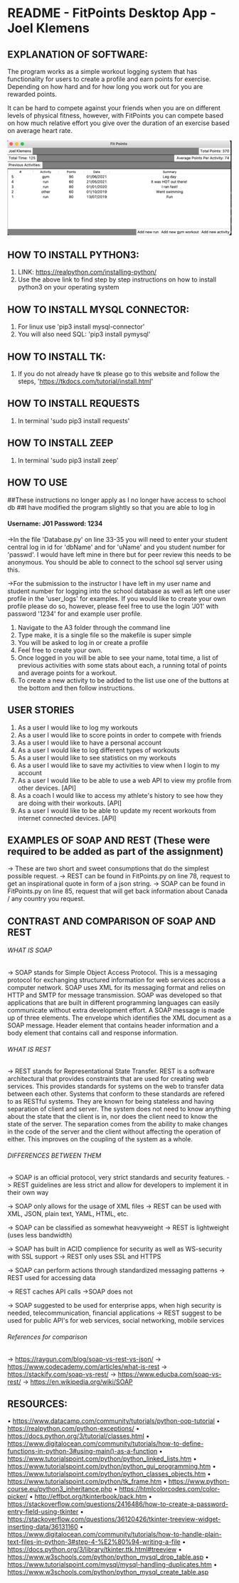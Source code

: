 #  README - FitPoints Desktop App - Joel Klemens

## EXPLANATION OF SOFTWARE:
The program works as a simple workout logging system that has functionality for users to create a profile and earn points for exercise.  Depending on how hard and for how long you work out for you are rewarded points.

It can be hard to compete against your friends when you are on different levels of physical fitness, however, with FitPoints you can compete based on how much relative effort you give over the duration of an exercise based on average heart rate.

<img src="screenshot.png" alt="Main_View"/>

## HOW TO INSTALL PYTHON3:
1.    LINK: https://realpython.com/installing-python/
2.    Use the above link to find step by step instructions on how to install python3 on your operating system
## HOW TO INSTALL MYSQL CONNECTOR:
1.    For linux use 'pip3 install mysql-connector'
2.    You will also need SQL: 'pip3 install pymysql'
## HOW TO INSTALL TK:
1.    If you do not already have tk please go to this website and follow the steps, 'https://tkdocs.com/tutorial/install.html'
## HOW TO INSTALL REQUESTS
1. In terminal 'sudo pip3 install requests'
## HOW TO INSTALL ZEEP
1. In terminal 'sudo pip3 install zeep'

## HOW TO USE

##These instructions no longer apply as I no longer have access to school db
##I have modified the program slightly so that you are able to log in
#### Username: J01 Password: 1234

->In the file 'Database.py' on line 33-35 you will need to enter your student central log in id for 'dbName' and for 'uName' and you student number for 'passwd'.  I would have left mine in there but for peer review this needs to be anonymous.  You should be able to connect to the school sql server using this.  

->For the submission to the instructor I have left in my user name and student number for logging into the school database as well as left one user profile in the 'user_logs' for examples. If you would like to create your own profile please do so, however, please feel free to use the login 'J01' with password '1234' for and example user profile.

1.    Navigate to the A3 folder through the command line
2.    Type make, it is a single file so the makefile is super simple
3.    You will be asked to log in or create a profile
4.    Feel free to create your own.
5.    Once logged in you will be able to see your name, total time, a list of previous activities with some stats about each, a running total of points and average points for a workout.
6.    To create a new activity to be added to the list use one of the buttons at the bottom and then follow instructions.

## USER STORIES
1.    As a user I would like to log my workouts
2.    As a user I would like to score points in order to compete with friends
3.    As a user I would like to have a personal account
4.    As a user I would like to log different types of workouts
5.    As a user I would like to see statistics on my workouts
6.    As a user I would like to save my activities to view when I login to my account
7.    As a user I would like to be able to use a web API to view my profile from other devices. [API]
8.    As a coach I would like to access my athlete's history to see how they are doing with their workouts. [API]
9.    As a user I would like to be able to update my recent workouts from internet connected devices. [API]

## EXAMPLES OF SOAP AND REST (These were required to be added as part of the assignment)
-> These are two short and sweet consumptions that do the simplest possible request.
-> REST can be found in FitPoints.py on line 78, request to get an inspirational quote in form of a json string.
-> SOAP can be found in FitPoints.py on line 85, request that will get back information about Canada / any country you request.

## CONTRAST AND COMPARISON OF SOAP AND REST
###### WHAT IS SOAP
-> SOAP stands for Simple Object Access Protocol.  This is a messaging protocol for exchanging structured information for web services accross a computer network. SOAP uses XML for its messaging format and relies on HTTP and SMTP for message transmission. SOAP was developed so that applications that are built in different programming languages can easily communicate without extra development effort. A SOAP message is made up of three elements.  The envelope which identifies the XML document as a SOAP message.  Header element that contains header information and a body element that contains call and response information.  

###### WHAT IS REST
-> REST stands for Representational State Transfer.  REST is a software architectural that provides constraints that are used for creating web services. This provides standards for systems on the web to transfer data between each other. Systems that conform to these standards are refered to as RESTful systems. They are known for being stateless and having separation of client and server.  The system does not need to know anything about the state that the client is in, nor does the client need to know the state of the server.  The separation comes from the ability to make changes in the code of the server and the client without affecting the operation of either. This improves on the coupling of the system as a whole.

###### DIFFERENCES BETWEEN THEM
-> SOAP is an official protocol, very strict standards and security features.
-> REST guidelines are less strict and allow for developers to implement it in their own way

-> SOAP only allows for the usage of XML files
-> REST can be used with XML, JSON, plain text, YAML, HTML, etc.

-> SOAP can be classified as somewhat heavyweight
-> REST is lightweight (uses less bandwidth)

-> SOAP has built in ACID complience for security as well as WS-security with SSL support
-> REST only uses SSL and HTTPS

-> SOAP can perform actions through standardized messaging patterns
-> REST used for accessing data

-> REST caches API calls
->SOAP does not

-> SOAP suggested to be used for enterprise apps, when high security is needed, telecommunication, financial applications
-> REST suggest to be used for public API's for web services, social networking, mobile services

###### References for comparison
-> https://raygun.com/blog/soap-vs-rest-vs-json/
-> https://www.codecademy.com/articles/what-is-rest
-> https://stackify.com/soap-vs-rest/
-> https://www.educba.com/soap-vs-rest/
-> https://en.wikipedia.org/wiki/SOAP


## RESOURCES:
•    https://www.datacamp.com/community/tutorials/python-oop-tutorial
•    https://realpython.com/python-exceptions/
•    https://docs.python.org/3/tutorial/classes.html
•    https://www.digitalocean.com/community/tutorials/how-to-define-functions-in-python-3#using-main()-as-a-function
•    https://www.tutorialspoint.com/python/python_linked_lists.htm
•    https://www.tutorialspoint.com/python/python_gui_programming.htm
•    https://www.tutorialspoint.com/python/python_classes_objects.htm
•    https://www.tutorialspoint.com/python/tk_frame.htm
•    https://www.python-course.eu/python3_inheritance.php
•    https://htmlcolorcodes.com/color-picker/
•    http://effbot.org/tkinterbook/pack.htm
•    https://stackoverflow.com/questions/2416486/how-to-create-a-password-entry-field-using-tkinter
•    https://stackoverflow.com/questions/36120426/tkinter-treeview-widget-inserting-data/36131160
•    https://www.digitalocean.com/community/tutorials/how-to-handle-plain-text-files-in-python-3#step-4-%E2%80%94-writing-a-file
•    https://docs.python.org/3/library/tkinter.ttk.html#treeview
•    https://www.w3schools.com/python/python_mysql_drop_table.asp
•    https://www.tutorialspoint.com/mysql/mysql-handling-duplicates.htm
•    https://www.w3schools.com/python/python_mysql_create_table.asp
